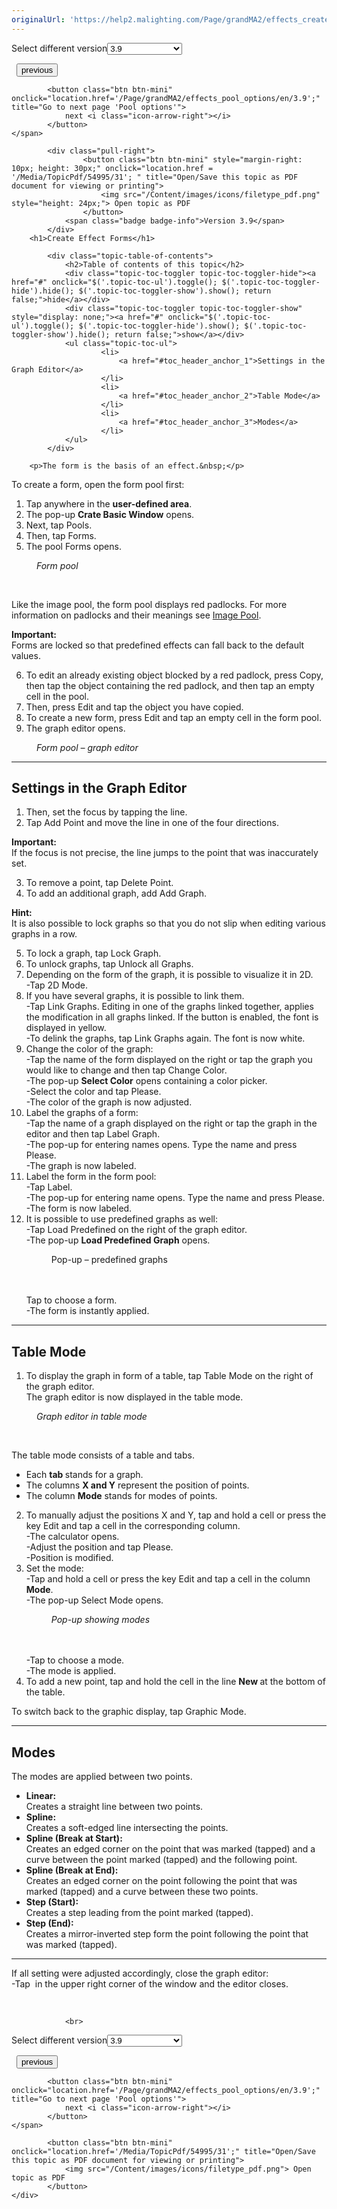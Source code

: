 ```yaml
---
originalUrl: 'https://help2.malighting.com/Page/grandMA2/effects_create_forms/en/3.9'
---
```


<div class="topic-navigation">

<div class="pull-right">
	<span class="pull-left">


<div class="pull-left">
<form action="/Topic/SetCurrentVersionNumber" class="form-inline" id="frmTagSelector" method="post">	<span class="form-mini">
		<div class="input-prepend"><span class="add-on">Select different version</span><select autocomplete="off" id="versionNumberId" name="versionNumberId" onchange="$(this).closest('#frmTagSelector').submit();" style="width: 120px;"><option value="">- latest -</option>
<option value="6">3.3</option>
<option value="14">3.4</option>
<option value="18">3.5</option>
<option value="21">3.6</option>
<option value="23">3.7</option>
<option value="27">3.8</option>
<option selected="selected" value="31">3.9</option>
</select></div>
		<input data-val="true" data-val-number="The field Int32 must be a number." data-val-required="The Int32 field is required." id="ProductId" name="ProductId" type="hidden" value="11">
		<input id="CurrentGuid" name="CurrentGuid" type="hidden" value="5391b9db-b952-4305-a619-68726ce1bca0">
	</span>
</form></div>&nbsp;	</span>
	<span class="pull-right" style="white-space: nowrap;">
			<button class="btn btn-mini" onclick="location.href='/Page/grandMA2/effects_effect_using_presets/en/3.9'; " title="Go to previous page 'Create an effect that uses presets'">
				<i class="icon-arrow-left"></i> previous
			</button>

			<button class="btn btn-mini" onclick="location.href='/Page/grandMA2/effects_pool_options/en/3.9';" title="Go to next page 'Pool options'">
				next <i class="icon-arrow-right"></i> 
			</button>
	</span>
</div>
<div class="clear-fix" style="margin-bottom: 10px"></div>
</div>

		
			<div class="pull-right">
					<button class="btn btn-mini" style="margin-right: 10px; height: 30px;" onclick="location.href = '/Media/TopicPdf/54995/31'; " title="Open/Save this topic as PDF document for viewing or printing">
						<img src="/Content/images/icons/filetype_pdf.png" style="height: 24px;"> Open topic as PDF
					</button>
				<span class="badge badge-info">Version 3.9</span>
			</div>
		<h1>Create Effect Forms</h1>

			<div class="topic-table-of-contents">
				<h2>Table of contents of this topic</h2>
				<div class="topic-toc-toggler topic-toc-toggler-hide"><a href="#" onclick="$('.topic-toc-ul').toggle(); $('.topic-toc-toggler-hide').hide(); $('.topic-toc-toggler-show').show(); return false;">hide</a></div>
				<div class="topic-toc-toggler topic-toc-toggler-show" style="display: none;"><a href="#" onclick="$('.topic-toc-ul').toggle(); $('.topic-toc-toggler-hide').show(); $('.topic-toc-toggler-show').hide(); return false;">show</a></div>
				<ul class="topic-toc-ul">
						<li>
							<a href="#toc_header_anchor_1">Settings in the Graph Editor</a>
						</li>
						<li>
							<a href="#toc_header_anchor_2">Table Mode</a>
						</li>
						<li>
							<a href="#toc_header_anchor_3">Modes</a>
						</li>
				</ul>
			</div>

		<p>The form is the basis of an effect.&nbsp;</p>

<p><a id="open_form_pool" name="open_form_pool"></a>To create a form, open the form pool first:</p>

<ol>
	<li>Tap anywhere in the <strong>user-defined area</strong>.&nbsp;</li>
	<li>The pop-up <strong>Crate Basic Window</strong> opens.</li>
	<li>Next, tap <span class="softkey">Pools</span>.&nbsp;</li>
	<li>Then, tap <span class="softkey">Forms</span>.</li>
	<li>The pool Forms opens.</li>
</ol>

<figure class="caption"><img alt="" src="/Media/Image/window_form-pool_v3-3.png">
<figcaption><em>Form pool</em></figcaption>
</figure>

<p>&nbsp;</p>

<p>Like the image pool, the form pool displays red padlocks. For more information on padlocks and their meanings see <a href="/Topic/214d8606-8e12-438d-9ebd-54f9940e6471">Image Pool</a>.&nbsp;</p>

<div class="important"><strong>Important:</strong><br>
Forms are locked so that predefined effects can fall back to the default values.</div>

<ol start="6">
	<li>To edit an already existing object blocked by a red padlock, press <span class="softkey">Copy</span>, then tap the object containing the red padlock, and then tap an empty cell in the pool.&nbsp;</li>
	<li>Then, press <span class="hardkey">Edit</span> and tap the object you have copied.&nbsp;</li>
	<li>To create a new form, press Edit and tap an empty cell in the form pool.&nbsp;</li>
	<li>The graph editor opens.</li>
</ol>

<figure class="caption"><img alt="" src="/Media/Image/window_graph-editor_form-pool_v3-3.png">
<figcaption><em>Form pool – graph editor</em></figcaption>
</figure>

<hr>
<a name="toc_header_anchor_1" id="toc_header_anchor_1" class="topic-toc-item"></a><h2><a id="settings_graph_editor" name="settings_graph_editor"></a>Settings in the Graph Editor</h2>

<ol start="1">
	<li>Then, set the focus by tapping the line.</li>
	<li>Tap <span class="softkey">Add Point</span> and move the line in one of the four directions.</li>
</ol>

<div class="important"><strong>Important:</strong><br>
If the focus is not precise, the line jumps to the point that was inaccurately set.&nbsp;</div>

<ol start="3">
	<li>To remove a point, tap <span class="softkey">Delete Point</span>.</li>
	<li>To add an additional graph, add <span class="softkey">Add Graph</span>.&nbsp;</li>
</ol>

<div class="tip"><strong>Hint:</strong><br>
It is also possible to lock graphs so that you do not slip when editing various graphs in a row.&nbsp;</div>

<ol start="5">
	<li>To lock a graph, tap <span class="softkey">Lock Graph</span>.</li>
	<li>To unlock graphs, tap <span class="softkey">Unlock all Graphs</span>.&nbsp;</li>
	<li>Depending on the form of the graph, it is possible to visualize it in 2D.<br>
	-Tap <span class="softkey">2D Mode</span>.&nbsp;</li>
	<li>If you have several graphs, it is possible to link them.<br>
	-Tap <span class="softkey">Link Graphs</span>. Editing in one of the graphs linked together, applies the modification in all graphs linked. If the button is enabled, the font is displayed in yellow.&nbsp;<br>
	-To delink the graphs, tap <span class="softkey">Link Graphs</span> again. The font is now white.</li>
	<li>Change the color of the graph:<br>
	-Tap the name of the form displayed on the right or tap the graph you would like to change and then tap <span class="softkey">Change Color</span>.<br>
	-The pop-up <strong>Select Color</strong> opens containing a color picker.<br>
	-Select the color and tap <span class="softkey">Please</span>.<br>
	-The color of the graph is now adjusted.&nbsp;</li>
	<li>Label the graphs of a form:<br>
	-Tap the name of a graph displayed on the right or tap the graph in the editor and then tap <span class="softkey">Label Graph</span>.<br>
	-The pop-up for entering names opens. Type the name and press <span class="hardkey">Please</span>.<br>
	-The graph is now labeled.</li>
	<li>Label the form in the form pool:<br>
	-Tap <span class="softkey">Label</span>.<br>
	-The pop-up for entering name opens. Type the name and press <span class="hardkey">Please</span>.<br>
	-The form is now labeled.&nbsp;</li>
	<li>It is possible to use predefined graphs as well:<br>
	-Tap <span class="softkey">Load Predefined</span> on the right of the graph editor.<br>
	-The pop-up <strong>Load Predefined Graph</strong> opens.
	<figure class="caption"><img alt="" src="/Media/Image/popup_load-predefined-graph_form-pool_v3-3.png">
	<figcaption>Pop-up – predefined graphs</figcaption>
	</figure>
	<br>
	<br>
	Tap to choose a form.<br>
	-The form is instantly applied.&nbsp;&nbsp;</li>
</ol>

<hr>
<a name="toc_header_anchor_2" id="toc_header_anchor_2" class="topic-toc-item"></a><h2>Table Mode</h2>

<ol start="1">
	<li>To display the graph in form of a table, tap <span class="softkey">Table Mode</span> on the right of the graph editor.<br>
	The graph editor is now displayed in the table mode.</li>
</ol>

<figure class="caption"><img alt="" src="/Media/Image/window_graph-editor-table-mode_form-pool_v3-3.png">
<figcaption><em>Graph editor in table mode</em></figcaption>
</figure>

<p>&nbsp;</p>

<p>The table mode consists of a table and tabs.&nbsp;</p>

<ul>
	<li>Each <strong>tab </strong>stands for a graph.</li>
	<li>The columns <strong>X and Y</strong> represent the position of points.</li>
	<li>The column <strong>Mode</strong> stands for modes of points.</li>
</ul>

<ol start="2">
	<li>To manually adjust the positions X and Y, tap and hold a cell or press the key&nbsp;<span class="hardkey">Edit</span> and tap a cell in the corresponding column.<br>
	-The calculator opens.<br>
	-Adjust the position and tap <span class="softkey">Please</span>.<br>
	-Position is modified.</li>
	<li>Set the mode:<br>
	-Tap and hold a cell or press the key <span class="hardkey">Edit</span> and tap a cell in the column <strong>Mode</strong>.<br>
	-The pop-up Select Mode opens.
	<figure class="caption"><img alt="" src="/Media/Image/popup_select-mode_table-mode_form-pool_v3-3.png">
	<figcaption><em>Pop-up showing modes</em></figcaption>
	</figure>
	<br>
	<br>
	-Tap to choose a mode.<br>
	-The mode is&nbsp;applied.&nbsp;</li>
	<li>To add a new point, tap and hold the cell in the line <strong>New </strong>at the bottom of the table.&nbsp;</li>
</ol>

<p>To switch back to the graphic display, tap <span class="softkey">Graphic Mode</span>.&nbsp;</p>

<hr>
<a name="toc_header_anchor_3" id="toc_header_anchor_3" class="topic-toc-item"></a><h2>Modes</h2>

<p>The modes are applied between two points.&nbsp;</p>

<ul>
	<li><strong>Linear:</strong><br>
	Creates a straight line between two points.</li>
	<li><strong>Spline:</strong><br>
	Creates a soft-edged line intersecting the points.</li>
	<li><strong>Spline (Break at Start):</strong><br>
	Creates an edged corner on the point that was marked (tapped) and a curve between the point marked (tapped) and the following point.</li>
	<li><strong>Spline (Break at End):</strong><br>
	Creates an edged corner on the point following the point that was marked (tapped) and a curve between these two points.</li>
	<li><strong>Step (Start):</strong><br>
	Creates a step leading from the point marked (tapped).&nbsp;</li>
	<li><strong>Step (End):</strong><br>
	Creates a mirror-inverted step form the point following the point that was marked (tapped).&nbsp;</li>
</ul>

<hr>
<p>If all setting were adjusted accordingly, close the graph editor:<br>
-Tap <img alt="" src="/Media/Image/icon_close_small_v3-2.png">&nbsp;in the upper right corner of the window and the editor closes.</p>

<p>&nbsp;</p>


				<br>
<div class="topic-navigation">

<div class="pull-right">
	<span class="pull-left">


<div class="pull-left">
<form action="/Topic/SetCurrentVersionNumber" class="form-inline" id="frmTagSelector" method="post">	<span class="form-mini">
		<div class="input-prepend"><span class="add-on">Select different version</span><select autocomplete="off" id="versionNumberId" name="versionNumberId" onchange="$(this).closest('#frmTagSelector').submit();" style="width: 120px;"><option value="">- latest -</option>
<option value="6">3.3</option>
<option value="14">3.4</option>
<option value="18">3.5</option>
<option value="21">3.6</option>
<option value="23">3.7</option>
<option value="27">3.8</option>
<option selected="selected" value="31">3.9</option>
</select></div>
		<input data-val="true" data-val-number="The field Int32 must be a number." data-val-required="The Int32 field is required." id="ProductId" name="ProductId" type="hidden" value="11">
		<input id="CurrentGuid" name="CurrentGuid" type="hidden" value="5391b9db-b952-4305-a619-68726ce1bca0">
	</span>
</form></div>&nbsp;	</span>
	<span class="pull-right" style="white-space: nowrap;">
			<button class="btn btn-mini" onclick="location.href='/Page/grandMA2/effects_effect_using_presets/en/3.9'; " title="Go to previous page 'Create an effect that uses presets'">
				<i class="icon-arrow-left"></i> previous
			</button>

			<button class="btn btn-mini" onclick="location.href='/Page/grandMA2/effects_pool_options/en/3.9';" title="Go to next page 'Pool options'">
				next <i class="icon-arrow-right"></i> 
			</button>
	</span>
</div>
	<div class="clear-fix"></div>
	<div class="pull-right">
	
			<button class="btn btn-mini" onclick="location.href='/Media/TopicPdf/54995/31';" title="Open/Save this topic as PDF document for viewing or printing">
				<img src="/Content/images/icons/filetype_pdf.png"> Open topic as PDF
			</button>
	</div>
<div class="clear-fix" style="margin-bottom: 10px"></div>
</div>

	
